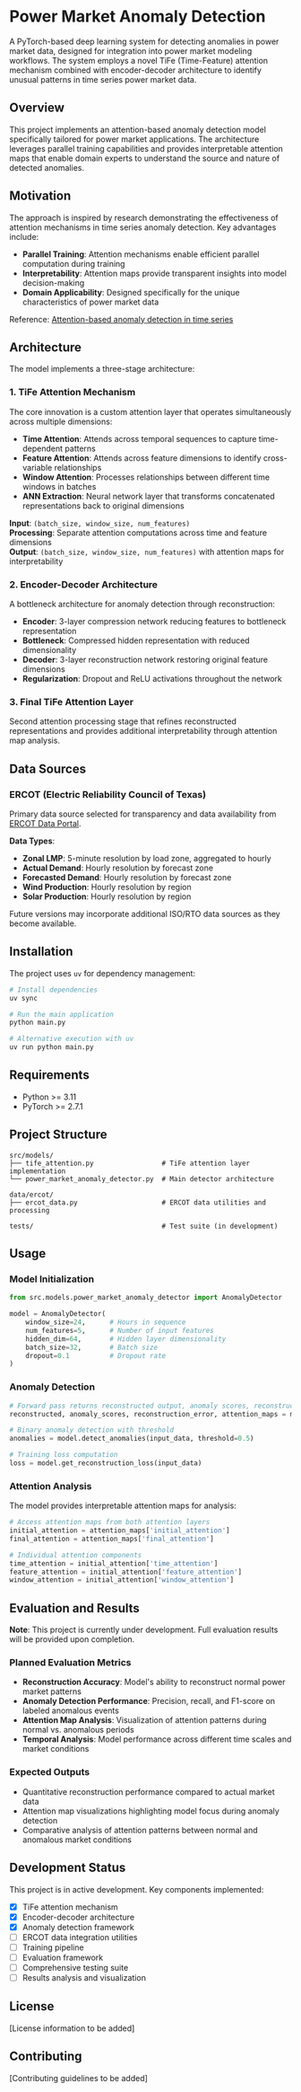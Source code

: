 # Power Market Anomaly Detection

A PyTorch-based deep learning system for detecting anomalies in power market data, designed for integration into power market modeling workflows. The system employs a novel TiFe (Time-Feature) attention mechanism combined with encoder-decoder architecture to identify unusual patterns in time series power market data.

## Overview

This project implements an attention-based anomaly detection model specifically tailored for power market applications. The architecture leverages parallel training capabilities and provides interpretable attention maps that enable domain experts to understand the source and nature of detected anomalies.

## Motivation

The approach is inspired by research demonstrating the effectiveness of attention mechanisms in time series anomaly detection. Key advantages include:

- **Parallel Training**: Attention mechanisms enable efficient parallel computation during training
- **Interpretability**: Attention maps provide transparent insights into model decision-making
- **Domain Applicability**: Designed specifically for the unique characteristics of power market data

Reference: [Attention-based anomaly detection in time series](https://www.sciencedirect.com/science/article/pii/S2666546823000642)

## Architecture

The model implements a three-stage architecture:

### 1. TiFe Attention Mechanism

The core innovation is a custom attention layer that operates simultaneously across multiple dimensions:

- **Time Attention**: Attends across temporal sequences to capture time-dependent patterns
- **Feature Attention**: Attends across feature dimensions to identify cross-variable relationships  
- **Window Attention**: Processes relationships between different time windows in batches
- **ANN Extraction**: Neural network layer that transforms concatenated representations back to original dimensions

**Input**: `(batch_size, window_size, num_features)`  
**Processing**: Separate attention computations across time and feature dimensions  
**Output**: `(batch_size, window_size, num_features)` with attention maps for interpretability

### 2. Encoder-Decoder Architecture

A bottleneck architecture for anomaly detection through reconstruction:

- **Encoder**: 3-layer compression network reducing features to bottleneck representation
- **Bottleneck**: Compressed hidden representation with reduced dimensionality
- **Decoder**: 3-layer reconstruction network restoring original feature dimensions
- **Regularization**: Dropout and ReLU activations throughout the network

### 3. Final TiFe Attention Layer

Second attention processing stage that refines reconstructed representations and provides additional interpretability through attention map analysis.

## Data Sources

### ERCOT (Electric Reliability Council of Texas)

Primary data source selected for transparency and data availability from [ERCOT Data Portal](https://data.ercot.com/).

**Data Types**:
- **Zonal LMP**: 5-minute resolution by load zone, aggregated to hourly
- **Actual Demand**: Hourly resolution by forecast zone  
- **Forecasted Demand**: Hourly resolution by forecast zone
- **Wind Production**: Hourly resolution by region
- **Solar Production**: Hourly resolution by region

Future versions may incorporate additional ISO/RTO data sources as they become available.

## Installation

The project uses `uv` for dependency management:

```bash
# Install dependencies
uv sync

# Run the main application  
python main.py

# Alternative execution with uv
uv run python main.py
```

## Requirements

- Python >= 3.11
- PyTorch >= 2.7.1

## Project Structure

```
src/models/
├── tife_attention.py                 # TiFe attention layer implementation
└── power_market_anomaly_detector.py  # Main detector architecture

data/ercot/
├── ercot_data.py                     # ERCOT data utilities and processing

tests/                                # Test suite (in development)
```

## Usage

### Model Initialization

```python
from src.models.power_market_anomaly_detector import AnomalyDetector

model = AnomalyDetector(
    window_size=24,      # Hours in sequence
    num_features=5,      # Number of input features  
    hidden_dim=64,       # Hidden layer dimensionality
    batch_size=32,       # Batch size
    dropout=0.1          # Dropout rate
)
```

### Anomaly Detection

```python
# Forward pass returns reconstructed output, anomaly scores, reconstruction error, and attention maps
reconstructed, anomaly_scores, reconstruction_error, attention_maps = model(input_data)

# Binary anomaly detection with threshold
anomalies = model.detect_anomalies(input_data, threshold=0.5)

# Training loss computation
loss = model.get_reconstruction_loss(input_data)
```

### Attention Analysis

The model provides interpretable attention maps for analysis:

```python
# Access attention maps from both attention layers
initial_attention = attention_maps['initial_attention']
final_attention = attention_maps['final_attention']

# Individual attention components
time_attention = initial_attention['time_attention']
feature_attention = initial_attention['feature_attention'] 
window_attention = initial_attention['window_attention']
```

## Evaluation and Results

**Note**: This project is currently under development. Full evaluation results will be provided upon completion.

### Planned Evaluation Metrics

- **Reconstruction Accuracy**: Model's ability to reconstruct normal power market patterns
- **Anomaly Detection Performance**: Precision, recall, and F1-score on labeled anomalous events
- **Attention Map Analysis**: Visualization of attention patterns during normal vs. anomalous periods
- **Temporal Analysis**: Model performance across different time scales and market conditions

### Expected Outputs

- Quantitative reconstruction performance compared to actual market data
- Attention map visualizations highlighting model focus during anomaly detection
- Comparative analysis of attention patterns between normal and anomalous market conditions

## Development Status

This project is in active development. Key components implemented:

- [x] TiFe attention mechanism
- [x] Encoder-decoder architecture  
- [x] Anomaly detection framework
- [ ] ERCOT data integration utilities
- [ ] Training pipeline
- [ ] Evaluation framework
- [ ] Comprehensive testing suite
- [ ] Results analysis and visualization

## License

[License information to be added]

## Contributing

[Contributing guidelines to be added]
